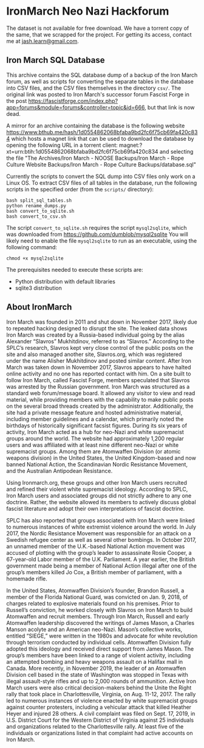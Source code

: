 # IronMarch Neo Nazi Hackforum

The dataset is not available for free download. We have a torrent copy of the same, that we scrapped for the project. For getting its access, contact me at [jash.learn@gmail.com](mailto:jash.learn@gmail.com).

## Iron March SQL Database

This archive contains the SQL database dump of a backup of the Iron March forum, as well as scripts for converting the separate tables in the database into CSV files, and the CSV files themselves in the directory `csv/`.
The original link was posted to Iron March's successor forum Fascist Forge in the post https://fascistforge.com/index.php?app=forums&module=forums&controller=topic&id=666, but that link is now dead.

A mirror for an archive containing the database is the following website https://www.bthub.me/hash/1d0554862068bfaba9bd2fc6f75cb69fa420c834 which hosts a magnet link that can be used to download the database by opening the following URL in a torrent client:
magnet:?xt=urn:btih:1d0554862068bfaba9bd2fc6f75cb69fa420c834
and selecting the file "The Archives/Iron March - NOOSE Backups/Iron March - Rope Culture Website Backups/Iron March - Rope Culture Backups/database.sql"

Currently the scripts to convert the SQL dump into CSV files only work on a Linux OS.
To extract CSV files of all tables in the database, run the following scripts in the specified order (from the `scripts/` directory):

```console
bash split_sql_tables.sh
python rename_dumps.py
bash convert_to_sqlite.sh
bash convert_to_csv.sh
```

The script `convert_to_sqlite.sh` requires the script `mysql2sqlite`, which was
downloaded from https://github.com/dumblob/mysql2sqlite
You will likely need to enable the file `mysql2sqlite` to run as an executable, using the following command:

```console
chmod +x mysql2sqlite
```

The prerequisites needed to execute these scripts are:
- Python distribution with default libraries
- sqlite3 distribution

## About IronMarch

Iron March was founded in 2011 and shut down in November 2017, likely due to repeated hacking designed to disrupt the site. The leaked data shows Iron March was created by a 
Russia-based individual going by the alias Alexander “Slavros” Mukhitdinov, referred to as “Slavros.” According to the SPLC’s research, Slavros kept very close control of the 
public posts on the site and also managed another site, Slavros.org, which was registered under the name Alisher Mukhitdinov and posted similar content. After Iron March was 
taken down in November 2017, Slavros appears to have halted online activity and no one has reported contact with him. On a site built to follow Iron March, called Fascist Forge, members speculated that Slavros was arrested by the Russian government.
Iron March was structured as a standard web forum/message board. It allowed any visitor to view and read material, while providing members with the capability to make public 
posts on the several broad threads created by the administrator. Additionally, the site had a private message feature and hosted administrative material, including member 
guidelines and a calendar, which primarily noted the birthdays of historically significant facsist figures. During its six years of activity, Iron March acted as a hub for 
neo-Nazi and white supremacist groups around the world. The website had approximately 1,200 regular users and was affiliated with at least nine different neo-Nazi or white 
supremacist groups. Among them are Atomwaffen Division (or atomic weapons division) in the United States, the United Kingdom-based and now banned National Action, the 
Scandinavian Nordic Resistance Movement, and the Australian Antipodean Resistance.

Using Ironmarch.org, these groups and other Iron March users recruited and refined their violent white supremacist ideology. According to SPLC, Iron March users and associated 
groups did not strictly adhere to any one doctrine. Rather, the website allowed its members to actively discuss global fascist literature and adopt their own interpretations of
fascist doctrine.

SPLC has also reported that groups associated with Iron March were linked to numerous instances of white extremist violence around the world. In July 2017, the Nordic Resistance
Movement was responsible for an attack on a Swedish refugee center as well as several other bombings. In October 2017, an unnamed member of the U.K.-based National Action 
movement was accused of plotting with the group’s leader to assassinate Rosie Cooper, a 67-year-old Labor member of the U.K. Parliament. A year earlier, the British government
made being a member of National Action illegal after one of the group’s members killed Jo Cox, a British member of parliament, with a homemade rifle.

In the United States, Atomwaffen Division’s founder, Brandon Russell, a member of the Florida National Guard, was convicted on Jan. 9, 2018, of charges related to explosive 
materials found on his premises. Prior to Russell’s conviction, he worked closely with Slavros on Iron March to build Atomwaffen and recruit members. Through Iron March, 
Russell and early Atomwaffen leadership discovered the writings of James Mason, a Charles Manson acolyte and an American neo-Nazi. Mason’s collective works, entitled 
“SIEGE,” were written in the 1980s and advocate for white revolution through terrorism conducted by individual cells. Atomwaffen Division fully adopted this ideology and 
received direct support from James Mason. The group’s members have been linked to a range of violent activity, including an attempted bombing and heavy weapons assault on a 
Halifax mall in Canada. More recently, in November 2019, the leader of an Atomwaffen Division cell based in the state of Washington was stopped in Texas with illegal 
assault-style rifles and up to 2,000 rounds of ammunition.
Active Iron March users were also critical decision-makers behind the Unite the Right rally that took place in Charlottesville, Virginia, on Aug. 11-12, 2017. 
The rally led to numerous instances of violence enacted by white supremacist groups against counter protesters, including a vehicular attack that killed Heather Heyer and 
injured 28 others. A civil complaint was filed on Sept. 17, 2019, in U.S. District Court for the Western District of Virginia against 25 individuals and organizations related 
to the Charlottesville rally. At least five of the individuals or organizations listed in that complaint had active accounts on Iron March.
